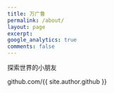 ```yaml
---
title: 万广鲁
permalink: /about/
layout: page
excerpt: 
google_analytics: true
comments: false
---
```


探索世界的小朋友

github.com/{{ site.author.github }}
